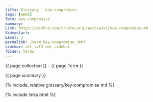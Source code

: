 ```yaml
---
title: Glossary - key-compromise
tags: [KERI]
Term: key-compromise
summary: 
Link: https://github.com/trustoverip/acdc/wiki/key-compromise.md
Videostart: 
Level: 3
permalink: /term_key-compromise.html
sidebar: all_lvl3_wot_sidebar
folder: terms
---
```


{{ page.collection }} - {{ page.Term }}

   {{ page.summary }}

{% include_relative glossary/key-compromise.md %}

 {% include links.html %} 
